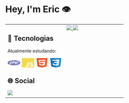 <h1 align="left">Hey, I'm Eric 👁️</h1>

<table>
  <tr>
    <td valign="top" width="50%">
      
  <h2>🚀 Tecnologias</h2>
  <p>Atualmente estudando:</p>
  <div style="display: inline_block">
    <img align="center" alt="PHP" height="30" width="40" src="https://raw.githubusercontent.com/devicons/devicon/master/icons/php/php-plain.svg">
    <img align="center" alt="Javascript" height="30" width="40" src="https://raw.githubusercontent.com/devicons/devicon/master/icons/javascript/javascript-plain.svg">
    <img align="center" alt="HTML" height="30" width="40" src="https://raw.githubusercontent.com/devicons/devicon/master/icons/html5/html5-original.svg">
    <img align="center" alt="CSS" height="30" width="40" src="https://raw.githubusercontent.com/devicons/devicon/master/icons/css3/css3-original.svg">
  </div>
        
  <h2>🌐 Social</h2>
  <div> 
    <a href="https://www.linkedin.com/in/ericravini" target="_blank"><img src="https://img.shields.io/badge/-LinkedIn-%230077B5?style=for-the-badge&logo=linkedin&logoColor=white" target="_blank"></a>
  </div>  
    </td>
    <td valign="top" width="50%">
      <a href="https://github.com/ericravini">
        <img height="180em" src="https://github-readme-stats.vercel.app/api?username=ericravini&show_icons=true&theme=shadow_green&include_all_commits=true&count_private=true"/>
      </a>
      <a href="https://github.com/ericravini">
        <img height="180em" src="https://github-readme-stats.vercel.app/api/top-langs/?username=ericravini&layout=compact&langs_count=6&theme=shadow_green"/>
      </a>
    </td>
  </tr>
</table>
